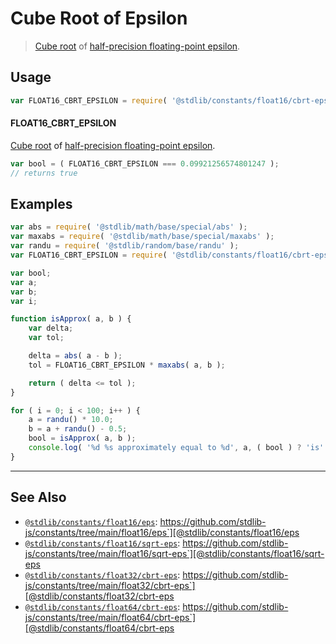 <!--

@license Apache-2.0

Copyright (c) 2018 The Stdlib Authors.

Licensed under the Apache License, Version 2.0 (the "License");
you may not use this file except in compliance with the License.
You may obtain a copy of the License at

   http://www.apache.org/licenses/LICENSE-2.0

Unless required by applicable law or agreed to in writing, software
distributed under the License is distributed on an "AS IS" BASIS,
WITHOUT WARRANTIES OR CONDITIONS OF ANY KIND, either express or implied.
See the License for the specific language governing permissions and
limitations under the License.

-->

# Cube Root of Epsilon

> [Cube root][@stdlib/math/base/special/cbrt] of [half-precision floating-point epsilon][@stdlib/constants/float16/eps].

<section class="usage">

## Usage

```javascript
var FLOAT16_CBRT_EPSILON = require( '@stdlib/constants/float16/cbrt-eps' );
```

#### FLOAT16_CBRT_EPSILON

[Cube root][@stdlib/math/base/special/cbrt] of [half-precision floating-point epsilon][@stdlib/constants/float16/eps].

```javascript
var bool = ( FLOAT16_CBRT_EPSILON === 0.09921256574801247 );
// returns true
```

</section>

<!-- /.usage -->

<section class="examples">

## Examples

<!-- eslint no-undef: "error" -->

```javascript
var abs = require( '@stdlib/math/base/special/abs' );
var maxabs = require( '@stdlib/math/base/special/maxabs' );
var randu = require( '@stdlib/random/base/randu' );
var FLOAT16_CBRT_EPSILON = require( '@stdlib/constants/float16/cbrt-eps' );

var bool;
var a;
var b;
var i;

function isApprox( a, b ) {
    var delta;
    var tol;

    delta = abs( a - b );
    tol = FLOAT16_CBRT_EPSILON * maxabs( a, b );

    return ( delta <= tol );
}

for ( i = 0; i < 100; i++ ) {
    a = randu() * 10.0;
    b = a + randu() - 0.5;
    bool = isApprox( a, b );
    console.log( '%d %s approximately equal to %d', a, ( bool ) ? 'is' : 'is not', b );
}
```

</section>

<!-- /.examples -->

<!-- Section for related `stdlib` packages. Do not manually edit this section, as it is automatically populated. -->

<section class="related">

* * *

## See Also

-   [`@stdlib/constants/float16/eps`][@stdlib/constants/float16/eps]: https://github.com/stdlib-js/constants/tree/main/float16/eps`][@stdlib/constants/float16/eps
-   [`@stdlib/constants/float16/sqrt-eps`][@stdlib/constants/float16/sqrt-eps]: https://github.com/stdlib-js/constants/tree/main/float16/sqrt-eps`][@stdlib/constants/float16/sqrt-eps
-   [`@stdlib/constants/float32/cbrt-eps`][@stdlib/constants/float32/cbrt-eps]: https://github.com/stdlib-js/constants/tree/main/float32/cbrt-eps`][@stdlib/constants/float32/cbrt-eps
-   [`@stdlib/constants/float64/cbrt-eps`][@stdlib/constants/float64/cbrt-eps]: https://github.com/stdlib-js/constants/tree/main/float64/cbrt-eps`][@stdlib/constants/float64/cbrt-eps

</section>

<!-- /.related -->

<!-- Section for all links. Make sure to keep an empty line after the `section` element and another before the `/section` close. -->

<section class="links">

[@stdlib/math/base/special/cbrt]: https://github.com/stdlib-js/math-base-special-cbrt

<!-- <related-links> -->

[@stdlib/constants/float16/eps]: https://github.com/stdlib-js/constants/tree/main/float16/eps

[@stdlib/constants/float16/sqrt-eps]: https://github.com/stdlib-js/constants/tree/main/float16/sqrt-eps

[@stdlib/constants/float32/cbrt-eps]: https://github.com/stdlib-js/constants/tree/main/float32/cbrt-eps

[@stdlib/constants/float64/cbrt-eps]: https://github.com/stdlib-js/constants/tree/main/float64/cbrt-eps

<!-- </related-links> -->

</section>

<!-- /.links -->
